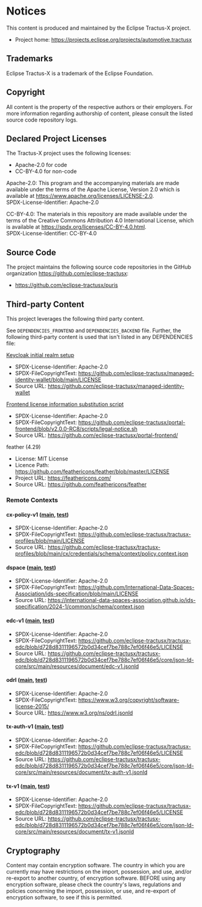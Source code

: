 # Notices

This content is produced and maintained by the Eclipse Tractus-X project.

* Project home: https://projects.eclipse.org/projects/automotive.tractusx

## Trademarks

Eclipse Tractus-X is a trademark of the Eclipse Foundation.

## Copyright

All content is the property of the respective authors or their employers. For
more information regarding authorship of content, please consult the listed
source code repository logs.

## Declared Project Licenses

The Tractus-X project uses the following licenses:

- Apache-2.0 for code
- CC-BY-4.0 for non-code

Apache-2.0:
This program and the accompanying materials are made available under the terms of the Apache License, Version 2.0 which is available at https://www.apache.org/licenses/LICENSE-2.0.  
SPDX-License-Identifier: Apache-2.0

CC-BY-4.0:
The materials in this repository are made available under the terms of the Creative Commons Attribution 4.0 International License, which is available at https://spdx.org/licenses/CC-BY-4.0.html.  
SPDX-License-Identifier: CC-BY-4.0



## Source Code

The project maintains the following source code repositories
in the GitHub organization https://github.com/eclipse-tractusx:

* https://github.com/eclipse-tractusx/puris

## Third-party Content

This project leverages the following third party content.

See `DEPENDENCIES_FRONTEND` and `DEPENDENCIES_BACKEND` file. Further, the following third-party content is used that
isn't listed in any DEPENDENCIES file:

[Keycloak initial realm setup](./local/miw/keycloak-setup.json)

* SPDX-License-Identifier: Apache-2.0
* SPDX-FileCopyrightText: https://github.com/eclipse-tractusx/managed-identity-wallet/blob/main/LICENSE
* Source URL: https://github.com/eclipse-tractusx/managed-identity-wallet

[Frontend license information substitution script](./frontend/scripts/legal-notice.sh)

* SPDX-License-Identifier: Apache-2.0
* SPDX-FileCopyrightText: https://github.com/eclipse-tractusx/portal-frontend/blob/v2.0.0-RC8/scripts/legal-notice.sh
* Source URL: https://github.com/eclipse-tractusx/portal-frontend/

feather (4.29)

* License: MIT License
* Licence Path: https://github.com/feathericons/feather/blob/master/LICENSE
* Project URL:  https://feathericons.com/
* Source URL:   https://github.com/feathericons/feather

### Remote Contexts

#### cx-policy-v1 ([main](./backend/src/main/resources/json-ld/cx-policy-v1.jsonld), [test](./backend/src/test/resources/json-ld/cx-policy-v1.jsonld))

* SPDX-License-Identifier: Apache-2.0
* SPDX-FileCopyrightText: https://github.com/eclipse-tractusx/tractusx-profiles/blob/main/LICENSE
* Source URL: https://github.com/eclipse-tractusx/tractusx-profiles/blob/main/cx/credentials/schema/context/policy.context.json

#### dspace ([main](./backend/src/main/resources/json-ld/dspace.jsonld), [test](./backend/src/test/resources/json-ld/dspace.jsonld))

* SPDX-License-Identifier: Apache-2.0
* SPDX-FileCopyrightText: https://github.com/International-Data-Spaces-Association/ids-specification/blob/main/LICENSE
* Source URL: https://international-data-spaces-association.github.io/ids-specification/2024-1/common/schema/context.json

#### edc-v1 ([main](./backend/src/main/resources/json-ld/edc-v1.jsonld), [test](./backend/src/test/resources/json-ld/edc-v1.jsonld))

* SPDX-License-Identifier: Apache-2.0
* SPDX-FileCopyrightText: https://github.com/eclipse-tractusx/tractusx-edc/blob/d728d8311196572b0d34cef7be788c7ef06f46e5/LICENSE
* Source URL: https://github.com/eclipse-tractusx/tractusx-edc/blob/d728d8311196572b0d34cef7be788c7ef06f46e5/core/json-ld-core/src/main/resources/document/edc-v1.jsonld

#### odrl ([main](./backend/src/main/resources/json-ld/odrl.jsonld), [test](./backend/src/test/resources/json-ld/odrl.jsonld))

* SPDX-License-Identifier: Apache-2.0
* SPDX-FileCopyrightText: https://www.w3.org/copyright/software-license-2015/
* Source URL: https://www.w3.org/ns/odrl.jsonld

#### tx-auth-v1 ([main](./backend/src/main/resources/json-ld/tx-auth-v1.jsonld), [test](./backend/src/test/resources/json-ld/tx-auth-v1.jsonld))

* SPDX-License-Identifier: Apache-2.0
* SPDX-FileCopyrightText: https://github.com/eclipse-tractusx/tractusx-edc/blob/d728d8311196572b0d34cef7be788c7ef06f46e5/LICENSE
* Source URL: https://github.com/eclipse-tractusx/tractusx-edc/blob/d728d8311196572b0d34cef7be788c7ef06f46e5/core/json-ld-core/src/main/resources/document/tx-auth-v1.jsonld

#### tx-v1 ([main](./backend/src/main/resources/json-ld/tx-v1.jsonld), [test](./backend/src/test/resources/json-ld/tx-v1.jsonld))

* SPDX-License-Identifier: Apache-2.0
* SPDX-FileCopyrightText: https://github.com/eclipse-tractusx/tractusx-edc/blob/d728d8311196572b0d34cef7be788c7ef06f46e5/LICENSE
* Source URL: https://github.com/eclipse-tractusx/tractusx-edc/blob/d728d8311196572b0d34cef7be788c7ef06f46e5/core/json-ld-core/src/main/resources/document/tx-v1.jsonld

## Cryptography

Content may contain encryption software. The country in which you are currently
may have restrictions on the import, possession, and use, and/or re-export to
another country, of encryption software. BEFORE using any encryption software,
please check the country's laws, regulations and policies concerning the import,
possession, or use, and re-export of encryption software, to see if this is
permitted.
